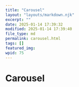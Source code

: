 ```yaml
---
title: "Carousel"
layout: "layouts/markdown.njk"
excerpt: ""
date: 2025-01-14 17:39:32
modified: 2025-01-14 17:39:40
file_type: md
permalink: carousel.html
tags: []
featured_img: 
wpid: 75
---
```


# Carousel

